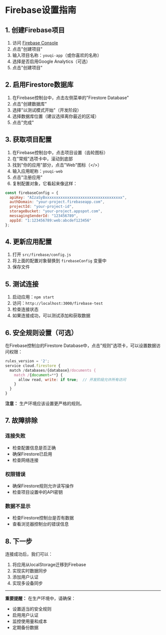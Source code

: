 # Firebase设置指南

## 1. 创建Firebase项目

1. 访问 [Firebase Console](https://console.firebase.google.com/)
2. 点击"创建项目"
3. 输入项目名称：`youqi-app`（或你喜欢的名称）
4. 选择是否启用Google Analytics（可选）
5. 点击"创建项目"

## 2. 启用Firestore数据库

1. 在Firebase控制台中，点击左侧菜单的"Firestore Database"
2. 点击"创建数据库"
3. 选择"以测试模式开始"（开发阶段）
4. 选择数据库位置（建议选择离你最近的区域）
5. 点击"完成"

## 3. 获取项目配置

1. 在Firebase控制台中，点击项目设置（齿轮图标）
2. 在"常规"选项卡中，滚动到底部
3. 找到"你的应用"部分，点击"Web"图标（</>）
4. 输入应用昵称：`youqi-web`
5. 点击"注册应用"
6. 复制配置对象，它看起来像这样：

```javascript
const firebaseConfig = {
  apiKey: "AIzaSyBxxxxxxxxxxxxxxxxxxxxxxxxxxxxxxxxxxx",
  authDomain: "your-project.firebaseapp.com",
  projectId: "your-project-id",
  storageBucket: "your-project.appspot.com",
  messagingSenderId: "123456789",
  appId: "1:123456789:web:abcdef123456"
};
```

## 4. 更新应用配置

1. 打开 `src/firebase/config.js`
2. 将上面的配置对象替换到 `firebaseConfig` 变量中
3. 保存文件

## 5. 测试连接

1. 启动应用：`npm start`
2. 访问：`http://localhost:3000/firebase-test`
3. 检查连接状态
4. 如果连接成功，可以测试添加和获取数据

## 6. 安全规则设置（可选）

在Firebase控制台的Firestore Database中，点击"规则"选项卡，可以设置数据访问权限：

```javascript
rules_version = '2';
service cloud.firestore {
  match /databases/{database}/documents {
    match /{document=**} {
      allow read, write: if true;  // 开发阶段允许所有访问
    }
  }
}
```

**注意：** 生产环境应该设置更严格的规则。

## 7. 故障排除

### 连接失败
- 检查配置信息是否正确
- 确保Firestore已启用
- 检查网络连接

### 权限错误
- 确保Firestore规则允许读写操作
- 检查项目设置中的API密钥

### 数据不显示
- 检查Firestore控制台是否有数据
- 查看浏览器控制台的错误信息

## 8. 下一步

连接成功后，我们可以：
1. 将应用从localStorage迁移到Firebase
2. 实现实时数据同步
3. 添加用户认证
4. 实现多设备同步

---

**重要提醒：** 在生产环境中，请确保：
- 设置适当的安全规则
- 启用用户认证
- 监控使用量和成本
- 定期备份数据 